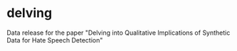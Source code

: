 # delving
Data release for the paper "Delving into Qualitative Implications of Synthetic Data for Hate Speech Detection"
